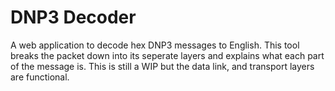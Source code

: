 # DNP3 Decoder
A web application to decode hex DNP3 messages to English. This tool breaks the packet down into its seperate layers and explains what each part of the message is.
This is still a WIP but the data link, and transport layers are functional.
